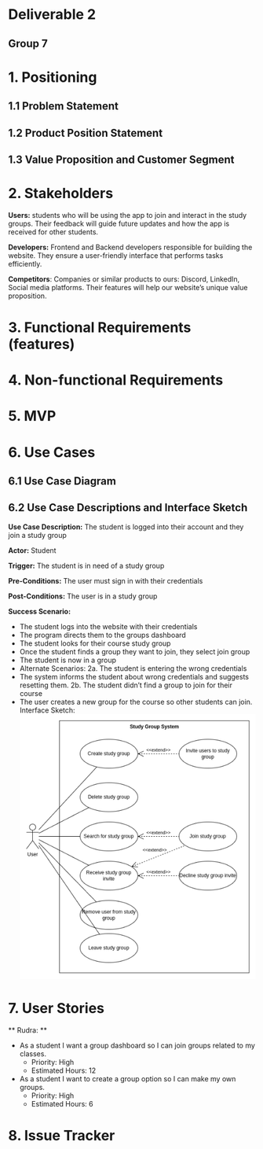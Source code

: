 # Deliverable 2

## Group 7

# 1. Positioning

## 1.1 Problem Statement


## 1.2 Product Position Statement


## 1.3 Value Proposition and Customer Segment


# 2. Stakeholders
**Users:** students who will be using the app to join and interact in the study groups. Their feedback will guide future updates and how the app is received for other students.

**Developers:** Frontend and Backend developers responsible for building the website. They ensure a user-friendly interface that performs tasks efficiently.

**Competitors**: Companies or similar products to ours: Discord, LinkedIn, Social media platforms. Their features will help our website’s unique value proposition.


# 3. Functional Requirements (features)


# 4. Non-functional Requirements


# 5. MVP


# 6. Use Cases

## 6.1 Use Case Diagram



## 6.2 Use Case Descriptions and Interface Sketch

**Use Case Description:** The student is logged into their account and they join a study group

**Actor:** Student

**Trigger:** The student is in need of a study group

**Pre-Conditions:** The user must sign in with their credentials

**Post-Conditions:** The user is in a study group

**Success Scenario:** 
  * The student logs into the website with their credentials
  * The program directs them to the groups dashboard
  * The student looks for their course study group
  * Once the student finds a group they want to join, they select join group
  * The student is now in a group
  * Alternate Scenarios: 
     2a. The student is entering the wrong credentials
  * The system informs the student about wrong credentials and suggests resetting them.
     2b. The student didn’t find a group to join for their course
  * The user creates a new group for the course so other students can join.
Interface Sketch:
![Rudra's use case diagram](Deliverables/res/deliverable_2-join_study_group.png)


# 7. User Stories
** Rudra: **
* As a student I want a group dashboard so I can join groups related to my classes.
  * Priority: High
  * Estimated Hours: 12
* As a student I want to create a group option so I can make my own groups.
  * Priority: High
  * Estimated Hours: 6



# 8. Issue Tracker

